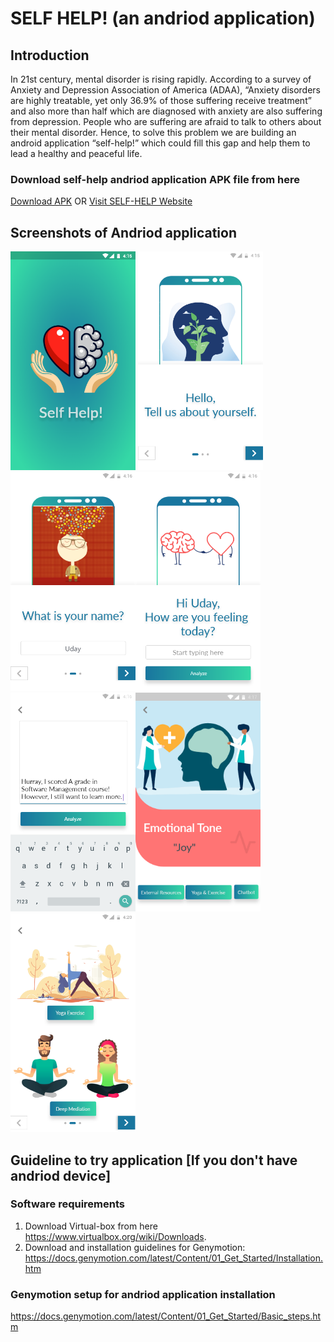 # SELF HELP! (an andriod application)

## Introduction

In 21st century, mental disorder is rising rapidly. According to a survey of Anxiety and Depression Association of America (ADAA), “Anxiety disorders are highly treatable, yet only 36.9% of those suffering receive treatment” and also more than half which are diagnosed with anxiety are also suffering from depression. People who are suffering are afraid to talk to others about their mental disorder.
Hence, to solve this problem we are building an android application “self-help!” which could fill this gap and help them to lead a healthy and peaceful life.

### Download self-help andriod application APK file from here 
[Download APK](https://selfhelp-app.github.io/apk/self-help.apk) 
OR
[Visit SELF-HELP Website](https://selfhelp-app.github.io)

## Screenshots of Andriod application

<img src="./img/img-0.png" width="200" height="350"> <img src="./img/img-1.png" width="200" height="350"> <img src="./img/img-2.png" width="200" height="350"><img src="./img/img-3.png" width="200" height="350"> <img src="./img/img-4.png" width="200" height="350"><img src="./img/img-5.png" width="200" height="350"> <img src="./img/img-6.png" width="200" height="350">


## Guideline to try application [If you don't have andriod device]
### Software requirements
1. Download Virtual-box from here https://www.virtualbox.org/wiki/Downloads.
2. Download and installation guidelines for Genymotion: https://docs.genymotion.com/latest/Content/01_Get_Started/Installation.htm

### Genymotion setup for andriod application installation
https://docs.genymotion.com/latest/Content/01_Get_Started/Basic_steps.htm



